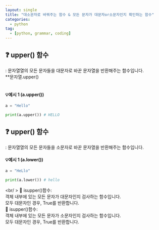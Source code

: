 ```yaml
---
layout: single
title: "대소문자로 바꿔주는 함수 & 모든 문자가 대문자or소문자인지 확인하는 함수"
categories: 
  - python
tag:
  - [python, grammar, coding]
--- 
```

## ❓ upper() 함수
: 문자열열의 모든 문자들을 대문자로 바꾼 문자열을 반환해주는 함수입니다.
<br />
**문자열.upper()  
<br />
#### 💡예시 1 (a.upper())  
```python  
a = "Hello"

print(a.upper()) # HELLO
```
## ❓ upper() 함수
: 문자열열의 모든 문자들을 소문자로 바꾼 문자열을 반환해주는 함수입니다.
<br />
#### 💡예시 1 (a.lower())  
```python  
a = "HeLlo"

print(a.lower()) # hello
```
<br/ >
📝 isupper()함수:  
객체 내부에 있는 모든 문자가 대문자인지 검사하는 함수입니다.  
모두 대문자인 경우, True를 반환합니다.
<br />
📝 isupper()함수:  
객체 내부에 있는 모든 문자가 소문자인지 검사하는 함수입니다.  
모두 대문자인 경우, True를 반환합니다.
